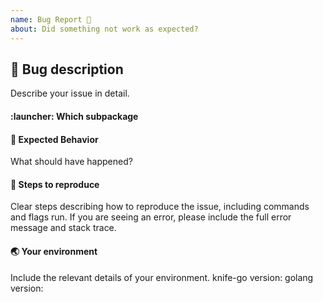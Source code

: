 ```yaml
---
name: Bug Report 🐛
about: Did something not work as expected?
---
```



## 🐛 Bug description
Describe your issue in detail.

#### :launcher: Which subpackage

#### :thinking: Expected Behavior
What should have happened?

#### 👟 Steps to reproduce
Clear steps describing how to reproduce the issue, including commands and flags run. If you are seeing an error, please include the full error message and stack trace.

#### :earth_asia: Your environment
Include the relevant details of your environment.
knife-go version:
golang version: